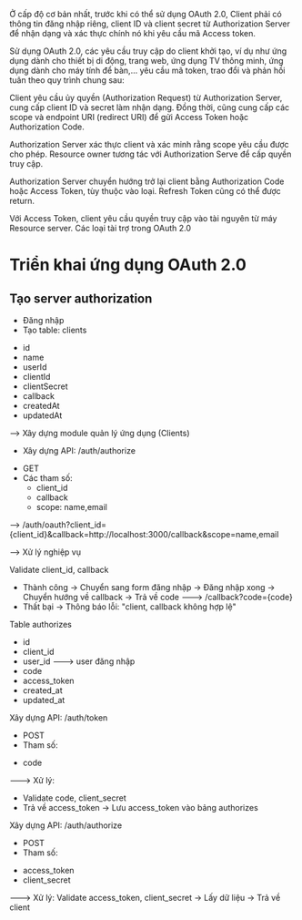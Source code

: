 Ở cấp độ cơ bản nhất, trước khi có thể sử dụng OAuth 2.0, Client phải có thông tin đăng nhập riêng, client ID và client secret từ Authorization Server để nhận dạng và xác thực chính nó khi yêu cầu mã Access token.

Sử dụng OAuth 2.0, các yêu cầu truy cập do client khởi tạo, ví dụ như ứng dụng dành cho thiết bị di động, trang web, ứng dụng TV thông minh, ứng dụng dành cho máy tính để bàn,… yêu cầu mã token, trao đổi và phản hồi tuân theo quy trình chung sau:

Client yêu cầu ủy quyền (Authorization Request) từ Authorization Server, cung cấp client ID và secret làm nhận dạng. Đồng thời, cũng cung cấp các scope và endpoint URI (redirect URI) để gửi Access Token hoặc Authorization Code.

Authorization Server xác thực client và xác minh rằng scope yêu cầu được cho phép.
Resource owner tương tác với Authorization Serve để cấp quyền truy cập.

Authorization Server chuyển hướng trở lại client bằng Authorization Code hoặc Access Token, tùy thuộc vào loại. Refresh Token cũng có thể được return.

Với Access Token, client yêu cầu quyền truy cập vào tài nguyên từ máy Resource server.
Các loại tài trợ trong OAuth 2.0

# Triển khai ứng dụng OAuth 2.0

## Tạo server authorization

- Đăng nhập
- Tạo table: clients

* id
* name
* userId
* clientId
* clientSecret
* callback
* createdAt
* updatedAt

--> Xây dựng module quản lý ứng dụng (Clients)

- Xây dựng API: /auth/authorize

* GET
* Các tham số:
  - client_id
  - callback
  - scope: name,email

--> /auth/oauth?client_id={client_id}&callback=http://localhost:3000/callback&scope=name,email

--> Xử lý nghiệp vụ

Validate client_id, callback

- Thành công -> Chuyển sang form đăng nhập -> Đăng nhập xong -> Chuyển hướng về callback -> Trả về code
  ---> /callback?code={code}
- Thất bại -> Thông báo lỗi: "client, callback không hợp lệ"

Table authorizes

- id
- client_id
- user_id ---> user đăng nhập
- code
- access_token
- created_at
- updated_at

Xây dựng API: /auth/token

- POST
- Tham số:

* code

---> Xử lý:

- Validate code, client_secret
- Trả về access_token -> Lưu access_token vào bảng authorizes

Xây dựng API: /auth/authorize

- POST
- Tham số:

* access_token
* client_secret

---> Xử lý: Validate access_token, client_secret -> Lấy dữ liệu -> Trả về client
